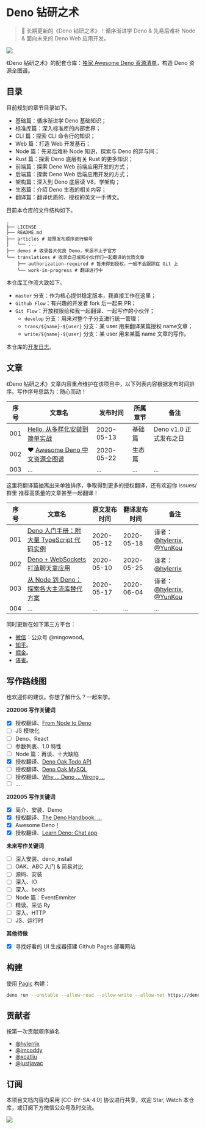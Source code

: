 # Deno 钻研之术

> :sauropod: 长期更新的《Deno 钻研之术》！循序渐进学 Deno & 先易后难补 Node & 面向未来的 Deno Web 应用开发。

![](http://qiniu.ningo.cloud/deno-background.png)

《Deno 钻研之术》的配套仓库：[独家 Awesome Deno 资源清单](https://github.com/hylerrix/awesome-deno-cn)，构造 Deno 资源全图谱。

## 目录

目前规划的章节目录如下。

* 基础篇：循序渐进学 Deno 基础知识；
* 标准库篇：深入标准库的内部世界；
* CLI 篇：探索 CLI 命令行的知识；
* Web 篇：打造 Web 开发基石；
* Node 篇：先易后难补 Node 知识，探索与 Deno 的异与同；
* Rust 篇：探索 Deno 底层有关 Rust 的更多知识；
* 前端篇：探索 Deno Web 前端应用开发的方式；
* 后端篇：探索 Deno Web 后端应用开发的方式；
* 架构篇：深入到 Deno 底层读 V8，学架构；
* 生态篇：介绍 Deno 生态的相关内容；
* 翻译篇：翻译优质的、授权的英文一手博文。

目前本仓库的文件结构如下。

```
.
├── LICENSE
├── README.md
├── articles # 按照发布顺序进行编号
│   └── ... 
├── demos # 收录各大优良 Demo，来源不止于官方
└── translations # 收录自己或和小伙伴们一起翻译的优质文章
    ├── authorization-required # 暂未得到授权，一般不会跟踪在 Git 上
    └── work-in-progress # 翻译进行中
```

本仓库工作流大致如下。

* `master` 分支：作为核心提供稳定版本，我直接工作在这里；
* `Github Flow`：有兴趣的开发者 fork 后一起来 PR；
* `Git Flow`：开放权限给和我一起翻译、一起写作的小伙伴；
  * `develop` 分支：用来对整个子分支进行统一管理；
  * `trans/${name}-${user}` 分支：某 user 用来翻译某篇授权 name文章；
  * `write/${name}-${user}` 分支：某 user 用来某篇 name 文章的写作。

本仓库的[开发日志](./.ningowood/timeline.md)。

## 文章

《Deno 钻研之术》文章内容重点维护在该项目中，以下列表内容根据发布时间排序。写作序号思路为：随心而动！

|序号|文章名|发布时间|所属章节|备注|
|-|-|-|-|-|
|001|[Hello, 从多样化安装到简单实战](./articles/001-install-and-hello-world.md)|2020-05-13|基础篇|Deno v1.0 正式发布之日|
|002|:heart: [Awesome Deno 中文资源全图谱](./articles/002-awesome-deno-cn.md)|2020-05-22|生态篇||
|003|...|...|...|...|

这里将翻译篇抽离出来单独排序，争取得到更多的授权翻译，还有欢迎你 issues/群里 推荐高质量的文章甚至一起翻译！

|序号|文章名|原文发布时间|翻译发布时间|备注|
|-|-|-|-|-|
|001|[Deno 入门手册：附大量 TypeScript 代码实例](./translations/001-the-deno-handbook.md)|2020-05-12|2020-05-18|译者：[@hylerrix](https://github.com/hylerrix), [@YunKou](http://github.com/yunkou)|
|002|[Deno + WebSockets 打造聊天室应用](./translations/002-deno-chat-app.md)|2020-05-10|2020-05-25|译者：[@hylerrix](https://github.com/hylerrix)|
|003|[从 Node 到 Deno：探索各大主流库替代方案](./translations/003-from-node-to-deno.md)|2020-05-17|2020-06-04|译者：[@hylerrix](https://github.com/hylerrix), [@YunKou](http://github.com/yunkou)|
|004|...|...|...|...|

同时更新在如下第三方平台：

* [微信](https://mp.weixin.qq.com/s/Eg2atcxZPpIfgqdAd73imQ)：公众号 @ningowood。
* [知乎](https://zhuanlan.zhihu.com/ningowood)。
* [掘金](https://juejin.im/user/57e9fc052e958a0054509825/posts)。
* [语雀](https://www.yuque.com/ningowood/beginning)。

## 写作路线图

也欢迎你的建议。你想了解什么？一起来学。

**202006 写作关键词**

- [x] 授权翻译、[From Node to Deno](https://aralroca.com/blog/from-node-to-deno)
- [ ] JS 模块化
- [ ] Deno、React
- [ ] 参数列表、1.0 特性
- [ ] Node 篇：再谈、十大缺陷
- [x] 授权翻译、[Deno Oak Todo API](https://www.freecodecamp.org/news/create-a-todo-api-in-deno-written-by-a-guy-coming-from-node/)
- [ ] 授权翻译、[Deno Oak MySQL](https://www.freecodecamp.org/news/how-to-use-mysql-in-deno-oak/)
- [ ] 授权翻译、[Why ... Deno ... Wrong ...](https://www.freecodecamp.org/news/why-deno-is-a-wrong-step-in-the-future/)
- [ ] ...

**202005 写作关键词**

- [x] 简介、安装、Demo
- [x] 授权翻译、[The Deno Handbook: ...](https://www.freecodecamp.org/news/the-deno-handbook/)
- [x] Awesome Deno！
- [x] 授权翻译、[Learn Deno: Chat app](https://aralroca.com/blog/learn-deno-chat-app)

**未来写作关键词**

- [ ] 深入安装、deno_install
- [ ] OAK、ABC 入门 & 简易对比
- [ ] 源码、安装
- [ ] 深入、IO
- [ ] 深入、beats
- [ ] Node 篇：EventEmmiter
- [ ] 精读、采访 Ry
- [ ] 深入、HTTP
- [ ] JS、运行时

**其他待做**

- [x] 寻找好看的 UI 生成器搭建 Github Pages 部署网站

## 构建

使用 [Pagic](https://github.com/xcatliu/pagic) 构建：

```bash
deno run --unstable --allow-read --allow-write --allow-net https://deno.land/x/pagic@0.7.4/mod.ts build --serve --watch
```

## 贡献者

按第一次贡献顺序排名

* [@hylerrix](https://github.com/hylerrix)
* [@imcoddy](https://github.com/imcoddy)
* [@xcatliu](https://github.com/xcatliu)
* [@justjavac](https://github.com/justjavac)

## 订阅

本项目文档内容均采用 [CC-BY-SA-4.0] 协议进行共享，欢迎 Star, Watch 本仓库，或订阅下方微信公众号及时交流。

![](http://qiniu.ningo.cloud/official-qrcode.png)
